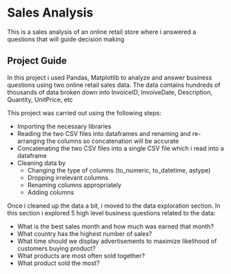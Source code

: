 # Sales Analysis
This is a sales analysis of an online retail store where i answered a questions that will guide decision making
## Project Guide
In this project i used Pandas, Matplotlib to analyze and answer business questions using two online retail sales data. The data contains hundreds of thousands of data broken down into InvoiceID, InvoiveDate, Description, Quantity, UnitPrice, etc

This project was carried out using the following steps:
* Importing the necessary libraries
* Reading the two CSV files into dataframes and renaming and re-arranging the columns so concatenation will be accurate 
* Concatenating the two CSV files into a single CSV file which i read into a dataframe
* Cleaning data by
  * Changing the type of columns (to_numeric, to_datetime, astype)
  * Dropping irrelevant columns
  * Renaming columns appropriately
  * Adding columns

Once i cleaned up the data a bit, i moved to the data exploration section. In this section i explored 5 high level business questions related to the data:
* What is the best sales month and how much was earned that month?
* What country has the highest number of sales?
* What time should we display advertisements to maximize likelihood of customers buying product?
* What products are most often sold together?
*  What product sold the most?
